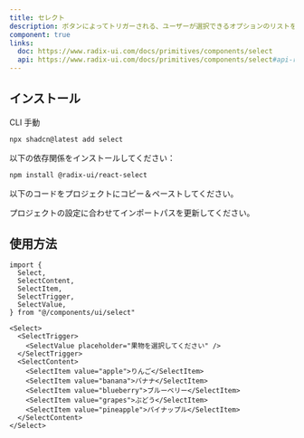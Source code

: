 ```yaml
---
title: セレクト
description: ボタンによってトリガーされる、ユーザーが選択できるオプションのリストを表示します。
component: true
links:
  doc: https://www.radix-ui.com/docs/primitives/components/select
  api: https://www.radix-ui.com/docs/primitives/components/select#api-reference
---
```


<ComponentPreview
  name="select-demo"
  title="異なるオプションを持つセレクト。"
  description="異なるオプションを持つセレクト。"
/>

## インストール

<CodeTabs>

<TabsList>
  <TabsTrigger value="cli">CLI</TabsTrigger>
  <TabsTrigger value="manual">手動</TabsTrigger>
</TabsList>
<TabsContent value="cli">

```bash
npx shadcn@latest add select
```

</TabsContent>

<TabsContent value="manual">

<Steps>

<Step>以下の依存関係をインストールしてください：</Step>

```bash
npm install @radix-ui/react-select
```

<Step>以下のコードをプロジェクトにコピー＆ペーストしてください。</Step>

<ComponentSource name="select" title="components/ui/select.tsx" />

<Step>プロジェクトの設定に合わせてインポートパスを更新してください。</Step>

</Steps>

</TabsContent>

</CodeTabs>

## 使用方法

```tsx showLineNumbers
import {
  Select,
  SelectContent,
  SelectItem,
  SelectTrigger,
  SelectValue,
} from "@/components/ui/select"
```

```tsx showLineNumbers
<Select>
  <SelectTrigger>
    <SelectValue placeholder="果物を選択してください" />
  </SelectTrigger>
  <SelectContent>
    <SelectItem value="apple">りんご</SelectItem>
    <SelectItem value="banana">バナナ</SelectItem>
    <SelectItem value="blueberry">ブルーベリー</SelectItem>
    <SelectItem value="grapes">ぶどう</SelectItem>
    <SelectItem value="pineapple">パイナップル</SelectItem>
  </SelectContent>
</Select>
```
